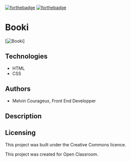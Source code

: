  [![forthebadge](https://forthebadge.com/images/badges/uses-css.svg)](https://forthebadge.com) [![forthebadge](https://forthebadge.com/images/badges/uses-html.svg)](https://forthebadge.com) 

# Booki
[![Booki](https://user.oc-static.com/upload/2022/06/20/16557256333819_FR_1155_P3_Banner-Booki.png)]

## Technologies
- HTML
- CSS 

## Authors

- Melvin Courageux, Front End Developper

## Description


## Licensing

This project was built under the Creative Commons licence.

This project was created for Open Classroom.